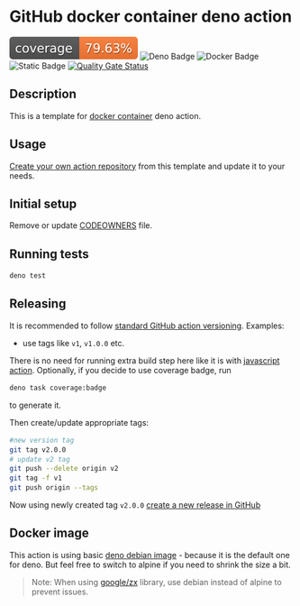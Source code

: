 # GitHub docker container deno action

![Action coverage](coverage.svg)
![Deno Badge](https://img.shields.io/badge/deno-%5E1.4.4-black)
![Docker Badge](https://img.shields.io/badge/docker-%5E26.1.1-blue)
![Static Badge](https://img.shields.io/badge/actions%2Fcore-%5E1.10.1-green?logo=github)
[![Quality Gate Status](https://sonarcloud.io/api/project_badges/measure?project=roamingowl_github-action-docker-deno-template&metric=alert_status)](https://sonarcloud.io/summary/new_code?id=roamingowl_github-action-docker-deno-template)

## Description

This is a template for
[docker container](https://docs.github.com/en/actions/creating-actions/about-custom-actions)
deno action.

## Usage

[Create your own action repository](https://docs.github.com/en/repositories/creating-and-managing-repositories/creating-a-repository-from-a-template#creating-a-repository-from-a-template)
from this template and update it to your needs.

## Initial setup

Remove or update [CODEOWNERS](./CODEOWNERS) file.

## Running tests

```bash
deno test
```

## Releasing

It is recommended to follow
[standard GitHub action versioning](https://github.com/actions/toolkit/blob/main/docs/action-versioning.md).
Examples:

- use tags like `v1`, `v1.0.0` etc.

There is no need for running extra build step here like it is with
[javascript action](https://docs.github.com/en/actions/creating-actions/creating-a-javascript-action).
Optionally, if you decide to use coverage badge, run

```bash
deno task coverage:badge
```

to generate it.

Then create/update appropriate tags:

```bash
#new version tag
git tag v2.0.0
# update v2 tag
git push --delete origin v2
git tag -f v1
git push origin --tags
```

Now using newly created tag `v2.0.0`
[create a new release in GitHub](https://docs.github.com/en/repositories/releasing-projects-on-github/managing-releases-in-a-repository#creating-a-release)

## Docker image

This action is using basic
[deno debian image](https://hub.docker.com/r/denoland/deno) - because it is the
default one for deno. But feel free to switch to alpine if you need to shrink
the size a bit.

> Note: When using [google/zx](https://github.com/google/zx) library, use debian
> instead of alpine to prevent issues.
